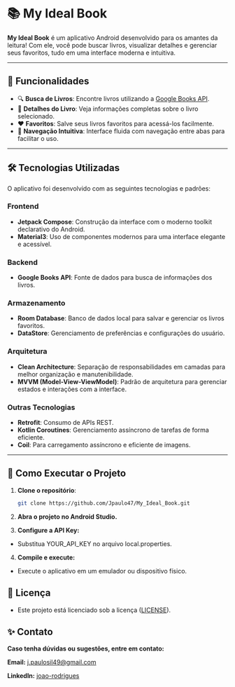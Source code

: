 # 📚 My Ideal Book

**My Ideal Book** é um aplicativo Android desenvolvido para os amantes da leitura! Com ele, você pode buscar livros, visualizar detalhes e gerenciar seus favoritos, tudo em uma interface moderna e intuitiva.

---

## 🚀 Funcionalidades

- 🔍 **Busca de Livros**: Encontre livros utilizando a [Google Books API](https://developers.google.com/books).
- 📖 **Detalhes do Livro**: Veja informações completas sobre o livro selecionado.
- ❤️ **Favoritos**: Salve seus livros favoritos para acessá-los facilmente.
- 🔄 **Navegação Intuitiva**: Interface fluida com navegação entre abas para facilitar o uso.

---

## 🛠️ Tecnologias Utilizadas

O aplicativo foi desenvolvido com as seguintes tecnologias e padrões:

### **Frontend**
- **Jetpack Compose**: Construção da interface com o moderno toolkit declarativo do Android.
- **Material3**: Uso de componentes modernos para uma interface elegante e acessível.

### **Backend**
- **Google Books API**: Fonte de dados para busca de informações dos livros.

### **Armazenamento**
- **Room Database**: Banco de dados local para salvar e gerenciar os livros favoritos.
- **DataStore**: Gerenciamento de preferências e configurações do usuário.

### **Arquitetura**
- **Clean Architecture**: Separação de responsabilidades em camadas para melhor organização e manutenibilidade.
- **MVVM (Model-View-ViewModel)**: Padrão de arquitetura para gerenciar estados e interações com a interface.

### **Outras Tecnologias**
- **Retrofit**: Consumo de APIs REST.
- **Kotlin Coroutines**: Gerenciamento assíncrono de tarefas de forma eficiente.
- **Coil**: Para carregamento assíncrono e eficiente de imagens.

---

## 🔧 Como Executar o Projeto

1. **Clone o repositório**:
   ```bash
   git clone https://github.com/Jpaulo47/My_Ideal_Book.git

2. **Abra o projeto no Android Studio.**

3. **Configure a API Key:**

- Substitua YOUR_API_KEY no arquivo local.properties.
  
4. **Compile e execute:**

- Execute o aplicativo em um emulador ou dispositivo físico.

## 📝 Licença
- Este projeto está licenciado sob a licença ([LICENSE](https://github.com/Jpaulo47/My_Ideal_Book/blob/main/LICENSE)).

## ✨ Contato
**Caso tenha dúvidas ou sugestões, entre em contato:**

**Email:** j.paulosil49@gmail.com

**LinkedIn:** [joao-rodrigues](https://www.linkedin.com/in/jo%C3%A3o-paulo-rodrigues-silva/)

   

